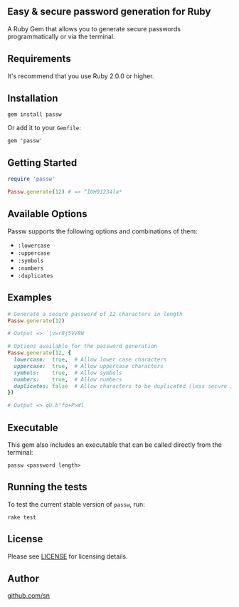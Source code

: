 ## Easy & secure password generation for Ruby

A Ruby Gem that allows you to generate secure passwords programmatically or via the terminal.

Requirements
-----------------

It's recommend that you use Ruby 2.0.0 or higher.

Installation
-----------------

```
gem install passw
```

Or add it to your `Gemfile`: 

```
gem 'passw'
```

Getting Started
-----------------

```ruby
require 'passw'

Passw.generate(12) # => ^IUH91234la*

```

Available Options
-----------------

Passw supports the following options and combinations of them:

- `:lowercase`
- `:uppercase`
- `:symbols`
- `:numbers`
- `:duplicates`

Examples
-----------------

```ruby
# Generate a secure password of 12 characters in length
Passw.generate(12)

# Output => `|vwr8j5VV8W

# Options available for the password generation
Passw.generate(12, {
  lowercase:  true,  # Allow lower case characters
  uppercase:  true,  # Allow uppercase characters
  symbols:    true,  # Allow symbols
  numbers:    true,  # Allow numbers 
  duplicates: false  # Allow characters to be duplicated (less secure if true)	
})

# Output => qU.b"fo+P>Wl
```

Executable
-----------------

This gem also includes an executable that can be called directly from the terminal:

```
passw <password length>
```

Running the tests
-----------------

To test the current stable version of `passw`, run:

```
rake test
```

License
-----------------

Please see [LICENSE](https://github.com/sn/passw/blob/master/LICENSE) for licensing details.

Author
-----------------

[github.com/sn](https://github.com/sn) 
